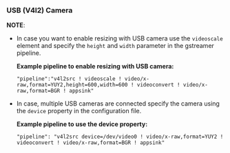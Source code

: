 ### USB (V4l2) Camera

**NOTE**:

* In case you want to enable resizing with USB camera use the
  `videoscale` element and specify the `height` and `width`  parameter in the gstreamer pipeline.

    **Example pipeline to enable resizing with USB camera:**

    `"pipeline":"v4l2src ! videoscale ! video/x-raw,format=YUY2,height=600,width=600 ! videoconvert ! video/x-raw,format=BGR ! appsink"`

* In case, multiple USB cameras are connected specify the
  camera using the `device` property in the configuration file.

    **Example pipeline to use the device property:**

    `"pipeline": "v4l2src device=/dev/video0 ! video/x-raw,format=YUY2 ! videoconvert ! video/x-raw,format=BGR ! appsink"`

